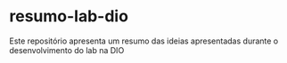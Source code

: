 # resumo-lab-dio
Este repositório apresenta um resumo das ideias apresentadas durante o desenvolvimento do lab na DIO
